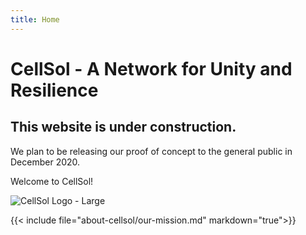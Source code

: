 ```yaml
---
title: Home
---
```

# CellSol - A Network for Unity and Resilience

## This website is under construction.

We plan to be releasing our proof of concept to the general public in December 2020.

Welcome to CellSol!

![CellSol Logo - Large](media/cellsol_large_236.png)

{{< include file="about-cellsol/our-mission.md" markdown="true">}}